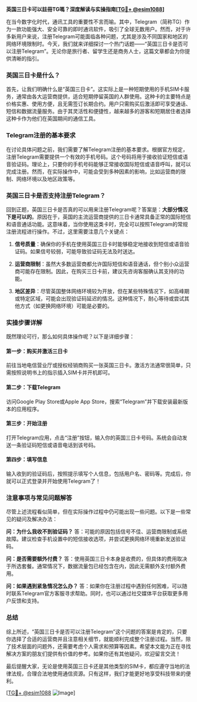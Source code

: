 **英国三日卡可以註冊TG嗎？深度解读与实操指南[[TG💪+ @esim1088](https://t.me/s/esim1088)]**

在当今数字化时代，通讯工具的重要性不言而喻。其中，Telegram（简称TG）作为一款功能强大、安全可靠的即时通讯软件，吸引了全球无数用户。然而，对于许多新用户来说，注册Telegram可能面临各种问题，尤其是涉及不同国家和地区的网络环境限制时。今天，我们就来详细探讨一个热门话题——“英国三日卡是否可以注册Telegram”。无论你是旅行者、留学生还是商务人士，这篇文章都会为你提供清晰的指引。

### 英国三日卡是什么？

首先，让我们明确什么是“英国三日卡”。这实际上是一种短期使用的手机SIM卡服务，通常由各大运营商提供，适合短期停留英国的人群使用。这种卡的主要特点是价格实惠、使用方便，且无需签订长期合约。用户只需购买后激活即可享受通话、短信和数据流量服务。由于其灵活性和便捷性，越来越多的游客和短期居住者选择这种卡作为他们在英国期间的通信工具。

### Telegram注册的基本要求

在讨论具体问题之前，我们需要了解Telegram注册的基本要求。根据官方规定，注册Telegram需要提供一个有效的手机号码。这个号码将用于接收验证短信或语音验证码。理论上，只要你的手机号码能够正常接收国际短信或语音呼叫，就可以完成注册。然而，在实际操作中，可能会受到多种因素的影响，比如运营商的限制、网络环境以及地区政策等。

### 英国三日卡是否支持注册Telegram？

回到正题，英国三日卡是否真的可以用来注册Telegram呢？答案是：**大部分情况下是可以的**。原因在于，英国的主流运营商提供的三日卡通常具备正常的国际短信和语音通话功能。这意味着，当你使用这类卡时，完全可以按照Telegram的常规注册流程进行操作。不过，这里需要注意几个关键点：

1. **信号质量**：确保你的手机在使用英国三日卡时能够稳定地接收到短信或语音验证码。如果信号较弱，可能导致验证码无法及时送达。
   
2. **运营商限制**：虽然大多数运营商都允许国际短信和语音通话，但个别小众运营商可能存在限制。因此，在购买三日卡前，建议先咨询客服确认其支持的功能。

3. **地区差异**：尽管英国整体网络环境较为开放，但在某些特殊情况下，如高峰期或特定区域，可能会出现验证码延迟的情况。这种情况下，耐心等待或尝试其他方式（如更换网络环境）可能是必要的。

### 实操步骤详解

既然理论可行，那么如何具体操作呢？以下是详细步骤：

#### 第一步：购买并激活三日卡
前往当地电信营业厅或授权经销商购买一张英国三日卡。激活方法通常很简单，只需按照说明书上的指示插入SIM卡并开机即可。

#### 第二步：下载Telegram
访问Google Play Store或Apple App Store，搜索“Telegram”并下载安装最新版本的应用程序。

#### 第三步：开始注册
打开Telegram应用，点击“注册”按钮，输入你的英国三日卡号码。系统会自动发送一条验证码短信或语音电话到该号码。

#### 第四步：填写信息
输入收到的验证码后，按照提示填写个人信息，包括用户名、密码等。完成后，你就可以正式登录并开始使用Telegram了！

### 注意事项与常见问题解答

尽管上述流程看似简单，但在实际操作过程中仍可能出现一些问题。以下是一些常见的疑问及解决办法：

**问：为什么我收不到验证码？**
答：可能的原因包括信号不佳、运营商限制或系统故障。建议检查手机设置中的短信接收选项，并尝试更换网络环境重新发送验证码。

**问：是否需要额外付费？**
答：使用英国三日卡本身是收费的，但具体的费用取决于所选套餐。通常情况下，数据流量包已经包含在内，因此无需额外支付额外费用。

**问：如果遇到紧急情况怎么办？**
答：如果你在注册过程中遇到任何困难，可以随时联系Telegram官方客服寻求帮助。同时，也可以通过社交媒体平台获取更多用户反馈和支持。

### 总结

综上所述，“英国三日卡是否可以注册Telegram”这个问题的答案是肯定的，只要你选择了合适的运营商并且注意相关细节，就能顺利完成整个注册过程。当然，除了技术层面的问题外，还需要考虑个人需求和预算等因素。希望本文能为正在寻找解决方案的朋友们提供有价值的参考。如果你还有其他疑问，欢迎留言交流！

最后提醒大家，无论是使用英国三日卡还是其他类型的SIM卡，都应遵守当地的法律法规，合理合法地使用通信资源。只有这样，我们才能更好地享受科技带来的便利。

[[TG💪+ @esim1088](https://t.me/s/esim1088) ![Image](https://i.postimg.cc/4NQfJmqS/Snipaste-2025-05-13-00-14-12.png)]